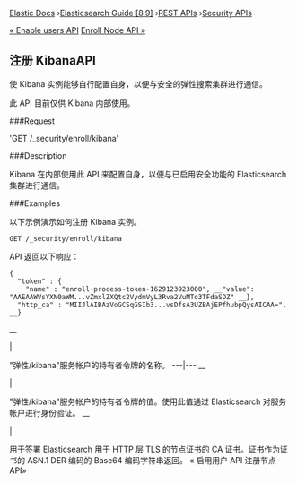 

[Elastic Docs](/guide/) ›[Elasticsearch Guide [8.9]](index.md) ›[REST
APIs](rest-apis.md) ›[Security APIs](security-api.md)

[« Enable users API](security-api-enable-user.md) [Enroll Node API
»](security-api-node-enrollment.md)

## 注册 KibanaAPI

使 Kibana 实例能够自行配置自身，以便与安全的弹性搜索集群进行通信。

此 API 目前仅供 Kibana 内部使用。

###Request

'GET /_security/enroll/kibana'

###Description

Kibana 在内部使用此 API 来配置自身，以便与已启用安全功能的 Elasticsearch 集群进行通信。

###Examples

以下示例演示如何注册 Kibana 实例。

    
    
    GET /_security/enroll/kibana

API 返回以下响应：

    
    
    {
      "token" : {
        "name" : "enroll-process-token-1629123923000", __"value": "AAEAAWVsYXN0aWM...vZmxlZXQtc2VydmVyL3Rva2VuMTo3TFdaSDZ" __},
      "http_ca" : "MIIJlAIBAzVoGCSqGSIb3...vsDfsA3UZBAjEPfhubpQysAICAA=", __}

__

|

"弹性/kibana"服务帐户的持有者令牌的名称。   ---|---    __

|

"弹性/kibana"服务帐户的持有者令牌的值。使用此值通过 Elasticsearch 对服务帐户进行身份验证。   __

|

用于签署 Elasticsearch 用于 HTTP 层 TLS 的节点证书的 CA 证书。证书作为证书的 ASN.1 DER 编码的 Base64 编码字符串返回。   « 启用用户 API 注册节点 API»